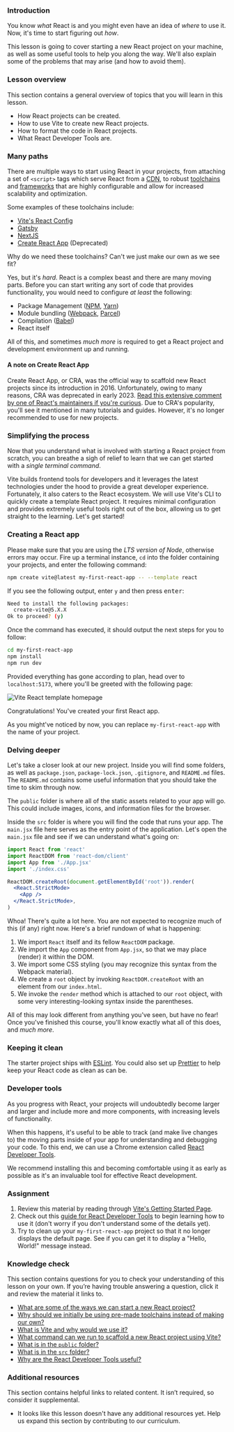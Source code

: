 ### Introduction

You know *what* React is and you might even have an idea of *where* to use it. Now, it's time to start figuring out *how*. 

This lesson is going to cover starting a new React project on your machine, as well as some useful tools to help you along the way. We'll also explain some of the problems that may arise (and how to avoid them).

### Lesson overview

This section contains a general overview of topics that you will learn in this lesson.

- How React projects can be created.
- How to use Vite to create new React projects.
- How to format the code in React projects.
- What React Developer Tools are.

### Many paths

There are multiple ways to start using React in your projects, from attaching a set of `<script>` tags which serve React from a [CDN](https://en.wikipedia.org/wiki/Content_delivery_network), to robust [toolchains](https://en.wikipedia.org/wiki/Toolchain) and [frameworks](https://en.wikipedia.org/wiki/Web_framework) that are highly configurable and allow for increased scalability and optimization.

Some examples of these toolchains include:

- [Vite's React Config](https://vitejs.dev/)
- [Gatsby](https://www.gatsbyjs.com/)
- [NextJS](https://nextjs.org/)
- [Create React App](https://create-react-app.dev/) (Deprecated)

Why do we need these toolchains? Can't we just make our own as we see fit?

Yes, but it's *hard*. React is a complex beast and there are many moving parts. Before you can start writing any sort of code that provides functionality, you would need to configure *at least* the following:

- Package Management ([NPM](https://www.npmjs.com/), [Yarn](https://yarnpkg.com/))
- Module bundling ([Webpack](https://webpack.js.org/), [Parcel](https://parceljs.org/))
- Compilation ([Babel](https://babeljs.io/))
- React itself

All of this, and sometimes *much more* is required to get a React project and development environment up and running.

<div class="lesson-note" markdown=1> 

#### A note on Create React App

Create React App, or CRA, was the official way to scaffold new React projects since its introduction in 2016. Unfortunately, owing to many reasons, CRA was deprecated in early 2023. [Read this extensive comment by one of React's maintainers if you're curious](https://github.com/reactjs/react.dev/pull/5487#issuecomment-1409720741). Due to CRA's popularity, you'll see it mentioned in many tutorials and guides. However, it's no longer recommended to use for new projects. 

</div>

### Simplifying the process

Now that you understand what is involved with starting a React project from scratch, you can breathe a sigh of relief to learn that we can get started with a *single terminal command*.

Vite builds frontend tools for developers and it leverages the latest technologies under the hood to provide a great developer experience. Fortunately, it also caters to the React ecosystem. We will use Vite's CLI to quickly create a template React project. It requires minimal configuration and provides extremely useful tools right out of the box, allowing us to get straight to the learning. Let's get started!

### Creating a React app

Please make sure that you are using the *LTS version of Node*, otherwise errors may occur. Fire up a terminal instance, `cd` into the folder containing your projects, and enter the following command:

~~~bash
npm create vite@latest my-first-react-app -- --template react
~~~

If you see the following output, enter `y` and then press <kbd>enter</kbd>:

~~~bash
Need to install the following packages:
  create-vite@5.X.X
Ok to proceed? (y)
~~~

Once the command has executed, it should output the next steps for you to follow: 

~~~bash
cd my-first-react-app
npm install
npm run dev
~~~

Provided everything has gone according to plan, head over to `localhost:5173`, where you'll be greeted with the following page: 

![Vite React template homepage](https://cdn.statically.io/gh/TheOdinProject/curriculum/73199c4e9e43e8d87f8759e026c13b63fcfe73c7/react/introduction/setting_up_a_react_environment/imgs/vite_react_homepage.png)

Congratulations! You've created your first React app.

<div class="lesson-note lesson-note--tip" markdown=1>

As you might've noticed by now, you can replace `my-first-react-app` with the name of your project.

</div>

### Delving deeper

Let's take a closer look at our new project. Inside you will find some folders, as well as `package.json`, `package-lock.json`, `.gitignore`, and `README.md` files. The `README.md` contains some useful information that you should take the time to skim through now.

The `public` folder is where all of the static assets related to your app will go. This could include images, icons, and information files for the browser.

Inside the `src` folder is where you will find the code that runs your app. The `main.jsx` file here serves as the entry point of the application. Let's open the `main.jsx` file and see if we can understand what's going on:

~~~jsx
import React from 'react'
import ReactDOM from 'react-dom/client'
import App from './App.jsx'
import './index.css'

ReactDOM.createRoot(document.getElementById('root')).render(
  <React.StrictMode>
    <App />
  </React.StrictMode>,
)
~~~

Whoa! There's quite a lot here. You are not expected to recognize much of this (if any) right now. Here's a brief rundown of what is happening:

1. We import `React` itself and its fellow `ReactDOM` package.
1. We import the `App` component from `App.jsx`, so that we may place (render) it within the DOM.
1. We import some CSS styling (you may recognize this syntax from the Webpack material).
1. We create a `root` object by invoking `ReactDOM.createRoot` with an element from our `index.html`.
1. We invoke the `render` method which is attached to our `root` object, with some very interesting-looking syntax inside the parentheses.

All of this may look different from anything you've seen, but have no fear! Once you've finished this course, you'll know exactly what all of this does, and *much more*.

### Keeping it clean

The starter project ships with [ESLint](https://eslint.org/). You could also set up [Prettier](https://prettier.io/) to help keep your React code as clean as can be.

### Developer tools

As you progress with React, your projects will undoubtedly become larger and larger and include more and more components, with increasing levels of functionality.

When this happens, it's useful to be able to track (and make live changes to) the moving parts inside of your app for understanding and debugging your code. To this end, we can use a Chrome extension called [React Developer Tools](https://chrome.google.com/webstore/detail/react-developer-tools/fmkadmapgofadopljbjfkapdkoienihi?hl=en).

We recommend installing this and becoming comfortable using it as early as possible as it's an invaluable tool for effective React development.

### Assignment

<div class="lesson-content__panel" markdown="1">

1. Review this material by reading through [Vite's Getting Started Page](https://vitejs.dev/guide/).
2. Check out this [guide for React Developer Tools](https://web.archive.org/web/20230127083036/https://www.pluralsight.com/guides/debugging-components-with-react-developer-tools) to begin learning how to use it (don't worry if you don't understand some of the details yet).
3. Try to clean up your `my-first-react-app` project so that it no longer displays the default page. See if you can get it to display a "Hello, World!" message instead.
</div>

### Knowledge check

This section contains questions for you to check your understanding of this lesson on your own. If you’re having trouble answering a question, click it and review the material it links to.


- [What are some of the ways we can start a new React project?](#many-paths)
- [Why should we initially be using pre-made toolchains instead of making our own?](#many-paths)
- [What is Vite and why would we use it?](#simplifying-the-process)
- [What command can we run to scaffold a new React project using Vite?](#creating-a-react-app)
- [What is in the `public` folder?](#delving-deeper)
- [What is in the `src` folder?](#delving-deeper)
- [Why are the React Developer Tools useful?](#developer-tools)

### Additional resources

This section contains helpful links to related content. It isn’t required, so consider it supplemental.

- It looks like this lesson doesn't have any additional resources yet. Help us expand this section by contributing to our curriculum.
